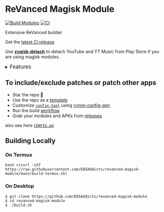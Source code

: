 # ReVanced Magisk Module
[![Build Modules](https://github.com/E85Addicts/revanced-magisk-module/actions/workflows/build.yml/badge.svg)](https://github.com/E85Addicts/revanced-magisk-module/actions/workflows/build.yml)
[![CI](https://github.com/E85Addicts/revanced-magisk-module/actions/workflows/ci.yml/badge.svg?event=schedule)](https://github.com/E85Addicts/revanced-magisk-module/actions/workflows/ci.yml)

Extensive ReVanced builder  

Get the [latest CI release](https://github.com/E85Addicts/revanced-magisk-module/releases).

Use [**zygisk-detach**](https://github.com/j-hc/zygisk-detach) to detach YouTube and YT Music from Play Store if you are using magisk modules. 

<details><summary><big>Features</big></summary>
<ul>
 <li>Support all present and future ReVanced and <a href="https://github.com/inotia00/revanced-patches">ReVanced Extended</a> apps</li>
 <li> Can build Magisk modules and non-root APKs</li>
 <li> Updated daily with the latest versions of apps and patches</li>
 <li> Optimize APKs and modules for size</li>
 <li> Modules</li>
    <ul>
     <li> recompile invalidated odex for faster usage</li>
     <li> receive updates from Magisk app</li>
     <li> do not break safetynet or trigger root detections</li>
     <li> handle installation of the correct version of the stock app and all that</li>
     <li> support Magisk and KernelSU</li>
    </ul>
</ul>
Note that the <a href="../../actions/workflows/ci.yml">CI workflow</a> is scheduled to build the modules and APKs everyday using GitHub Actions if there is a change in ReVanced patches. You may want to disable it.
</details>

## To include/exclude patches or patch other apps

 * Star the repo :eyes:
 * Use the repo as a [template](https://github.com/new?template_name=revanced-magisk-module&template_owner=E85Addicts)
 * Customize [`config.toml`](./config.toml) using [rvmm-config-gen](https://j-hc.github.io/rvmm-config-gen/)
 * Run the build [workflow](../../actions/workflows/build.yml)
 * Grab your modules and APKs from [releases](../../releases)

also see here [`CONFIG.md`](./CONFIG.md)

## Building Locally
### On Termux
```console
bash <(curl -sSf https://raw.githubusercontent.com/E85Addicts/revanced-magisk-module/main/build-termux.sh)
```

### On Desktop
```console
$ git clone https://github.com/E85Addicts/revanced-magisk-module
$ cd revanced-magisk-module
$ ./build.sh
```
